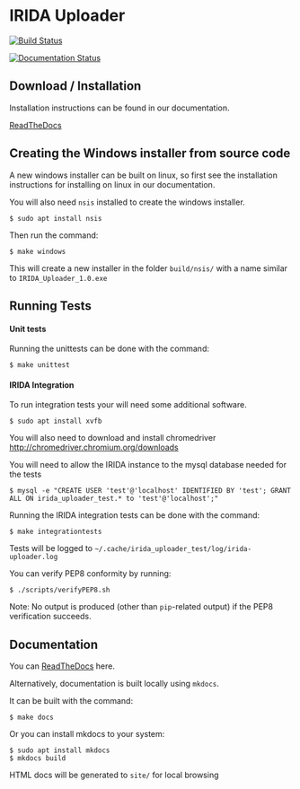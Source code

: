 IRIDA Uploader
==============

[![Build Status](https://travis-ci.org/happykhan/irida-uploader.svg?branch=development)](https://travis-ci.org/happykhan/irida-uploader)

[![Documentation Status](https://readthedocs.org/projects/irida-uploader/badge/?version=latest)](https://irida-uploader.readthedocs.io/en/latest/?badge=latest)

Download / Installation
--------------------

Installation instructions can be found in our documentation.

[ReadTheDocs](https://irida-uploader.readthedocs.io/en/latest/)

Creating the Windows installer from source code
------------------------------

A new windows installer can be built on linux, so first see the installation instructions for installing on linux in our documentation.

You will also need `nsis` installed to create the windows installer.

    $ sudo apt install nsis

Then run the command:

    $ make windows
    
This will create a new installer in the folder `build/nsis/` with a name similar to `IRIDA_Uploader_1.0.exe`

Running Tests
-------------

#### Unit tests

Running the unittests can be done with the command:

    $ make unittest

#### IRIDA Integration

To run integration tests your will need some additional software.

    $ sudo apt install xvfb

You will also need to download and install chromedriver http://chromedriver.chromium.org/downloads

You will need to allow the IRIDA instance to the mysql database needed for the tests

    $ mysql -e "CREATE USER 'test'@'localhost' IDENTIFIED BY 'test'; GRANT ALL ON irida_uploader_test.* to 'test'@'localhost';"

Running the IRIDA integration tests can be done with the command:

    $ make integrationtests

Tests will be logged to `~/.cache/irida_uploader_test/log/irida-uploader.log`

You can verify PEP8 conformity by running:

    $ ./scripts/verifyPEP8.sh

Note: No output is produced (other than `pip`-related output) if the PEP8 verification succeeds.

Documentation
------------------------------
You can [ReadTheDocs](https://irida-uploader.readthedocs.io/en/latest/) here.

Alternatively, documentation is built locally using `mkdocs`. 

It can be built with the command:

    $ make docs

Or you can install mkdocs to your system:

    $ sudo apt install mkdocs
    $ mkdocs build

HTML docs will be generated to `site/` for local browsing
